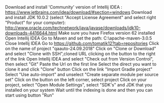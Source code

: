Download and install  'Community' version of Intellij IDEA :
https://www.jetbrains.com/idea/download/#section=windows
Download and install JDK 10.0.2
(select "Accept License Agreement" and select right "Product" for your computer):
http://www.oracle.com/technetwork/java/javase/downloads/jdk10-downloads-4416644.html
Make sure you have Firefox version 62 installed
Open Intellij IDEA
Go to Maven and set the path: C:\\apache-maven-3.0.5
Close Intellij IDEA
Go to https://github.com/tomatik12?tab=repositories
Click on the name of project "qaauto-24.09.2018"
Click on "Clone or Download" and select "Clone with SSH",cloned URL clicking on the button to the right of the link
Open Intellij IDEA and select "Check out from Version Control", then select "Git"
Paste the Url on the first line
Select the direct you want to clone it and click "Clone" button
Click on the link "Import Gradle project"
Select "Use auto-import" and unselect "Create separate module per source set"
Click on the button on the left corner, select project
Click on your project, select "Open Module Settings", select "SDK's" and JDK that you installed on your system
Wait until the indexing is done and then you can start using button "Run"

